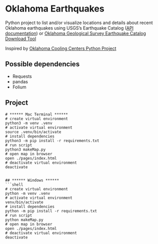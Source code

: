 # Oklahoma Earthquakes

Python project to list and/or visualize locations and details about recent Oklahoma earthquakes using USGS’s Earthquake Catalog ([API documentation](https://earthquake.usgs.gov/fdsnws/event/1/)) or [Oklahoma Geological Survey Earthquake Catalog Download Tool](https://ogsweb.ou.edu/eq_catalog/)

Inspired by [Oklahoma Cooling Centers Python Project](https://github.com/alex-code4okc/oklahoma_cooling_centers_python)

## Possible dependencies
* Requests
* pandas
* Folium

## Project 

```shell
# ****** Mac Terminal ******
# create virtual environment 
python3 -m venv .venv
# activate virtual environment
source .venv/bin/activate
# install dependencies
python3 -m pip install -r requirements.txt
# run script
python3 makeMap.py
# open map in browser
open ./pages/index.html
# deactivate virtual environment
deactivate


## ****** Windows ******
```shell
# create virtual environment 
python -m venv .venv
# activate virtual environment
venv/bin/activate
# install dependencies
python -m pip install -r requirements.txt
# run script
python makeMap.py
# open map in browser
open ./pages/index.html
# deactivate virtual environment
deactivate
```